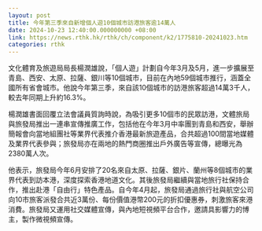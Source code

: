 ```yaml
---
layout: post
title: 今年第三季來自新增個人遊10個城市訪港旅客逾14萬人
date: 2024-10-23 12:40:00.000000000 +08:00
link: https://news.rthk.hk/rthk/ch/component/k2/1775810-20241023.htm
categories: rthk
---
```


文化體育及旅遊局局長楊潤雄說，「個人遊」計劃自今年3月及5月，進一步擴展至青島、西安、太原、拉薩、銀川等10個城市，目前在內地59個城市推行，涵蓋全國所有省會城市。他說今年第三季，來自該10個城市的訪港旅客超過14萬3千人，較去年同期上升約16.3%。

楊潤雄書面回覆立法會議員質詢時說，為吸引更多10個市的民眾訪港，文體旅局與旅發局推出一連串宣傳推廣工作，包括他在今年3月中率團到青島和西安，舉辦簡報會向當地組團社等業界代表推介香港最新旅遊產品，合共超過100間當地媒體及業界代表參與；旅發局亦在兩地的熱門商圈推出戶外廣告等宣傳，總曝光為2380萬人次。

他表示，旅發局今年6月安排了20名來自太原、拉薩、銀片、蘭州等8個城市的業界代表到訪本港，深度探索香港地道文化。其後旅發局繼續與當地旅行社保持合作，推出赴港「自由行」特色產品。自今年4月起，旅發局通過旅行社與航空公司向10市旅客派發合共近3萬份、每份價值港幣200元的折扣優惠券，刺激旅客來港消費。旅發局又運用社交媒體宣傳，與內地短視頻平台合作，邀請具影響力的博主，製作微視頻宣傳。
